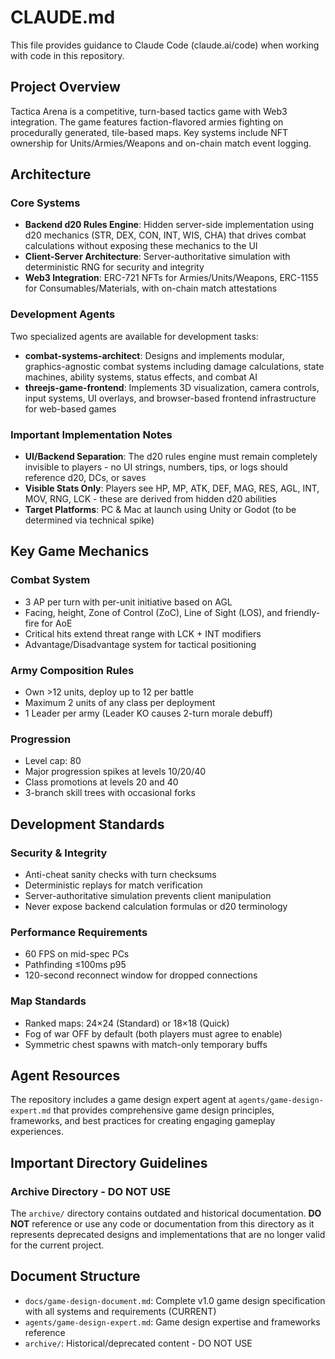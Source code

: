 # CLAUDE.md

This file provides guidance to Claude Code (claude.ai/code) when working with code in this repository.

## Project Overview

Tactica Arena is a competitive, turn-based tactics game with Web3 integration. The game features faction-flavored armies fighting on procedurally generated, tile-based maps. Key systems include NFT ownership for Units/Armies/Weapons and on-chain match event logging.

## Architecture

### Core Systems
- **Backend d20 Rules Engine**: Hidden server-side implementation using d20 mechanics (STR, DEX, CON, INT, WIS, CHA) that drives combat calculations without exposing these mechanics to the UI
- **Client-Server Architecture**: Server-authoritative simulation with deterministic RNG for security and integrity
- **Web3 Integration**: ERC-721 NFTs for Armies/Units/Weapons, ERC-1155 for Consumables/Materials, with on-chain match attestations

### Development Agents
Two specialized agents are available for development tasks:
- **combat-systems-architect**: Designs and implements modular, graphics-agnostic combat systems including damage calculations, state machines, ability systems, status effects, and combat AI
- **threejs-game-frontend**: Implements 3D visualization, camera controls, input systems, UI overlays, and browser-based frontend infrastructure for web-based games

### Important Implementation Notes
- **UI/Backend Separation**: The d20 rules engine must remain completely invisible to players - no UI strings, numbers, tips, or logs should reference d20, DCs, or saves
- **Visible Stats Only**: Players see HP, MP, ATK, DEF, MAG, RES, AGL, INT, MOV, RNG, LCK - these are derived from hidden d20 abilities
- **Target Platforms**: PC & Mac at launch using Unity or Godot (to be determined via technical spike)

## Key Game Mechanics

### Combat System
- 3 AP per turn with per-unit initiative based on AGL
- Facing, height, Zone of Control (ZoC), Line of Sight (LOS), and friendly-fire for AoE
- Critical hits extend threat range with LCK + INT modifiers
- Advantage/Disadvantage system for tactical positioning

### Army Composition Rules
- Own >12 units, deploy up to 12 per battle
- Maximum 2 units of any class per deployment
- 1 Leader per army (Leader KO causes 2-turn morale debuff)

### Progression
- Level cap: 80
- Major progression spikes at levels 10/20/40
- Class promotions at levels 20 and 40
- 3-branch skill trees with occasional forks

## Development Standards

### Security & Integrity
- Anti-cheat sanity checks with turn checksums
- Deterministic replays for match verification
- Server-authoritative simulation prevents client manipulation
- Never expose backend calculation formulas or d20 terminology

### Performance Requirements
- 60 FPS on mid-spec PCs
- Pathfinding ≤100ms p95
- 120-second reconnect window for dropped connections

### Map Standards
- Ranked maps: 24×24 (Standard) or 18×18 (Quick)
- Fog of war OFF by default (both players must agree to enable)
- Symmetric chest spawns with match-only temporary buffs

## Agent Resources

The repository includes a game design expert agent at `agents/game-design-expert.md` that provides comprehensive game design principles, frameworks, and best practices for creating engaging gameplay experiences.

## Important Directory Guidelines

### Archive Directory - DO NOT USE
The `archive/` directory contains outdated and historical documentation. **DO NOT** reference or use any code or documentation from this directory as it represents deprecated designs and implementations that are no longer valid for the current project.

## Document Structure
- `docs/game-design-document.md`: Complete v1.0 game design specification with all systems and requirements (CURRENT)
- `agents/game-design-expert.md`: Game design expertise and frameworks reference
- `archive/`: Historical/deprecated content - DO NOT USE